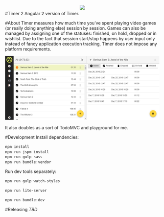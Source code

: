 
<div align="center"><img src="src/favicon.ico"></div>
#Timer 2
Angular 2 version of Timer.

#About
Timer measures how much time you've spent playing video games (or really doing anything else) session by session. Games can also be managed by assigning one of the statuses: finished, on hold, dropped or in wishlist. Due to the fact that session start/stop happens by user input only instead of fancy application execution tracking, Timer does not impose any platform requirements.

<a href="https://raw.githubusercontent.com/Klaster1/timer2/master/screenshot.png"><img src="screenshot.png"></a>

It also doubles as a sort of TodoMVC and playground for me.

#Development
Install dependencies:
```sh
npm install
npm run jspm install
npm run gulp sass
npm run bundle:vendor
```
Run dev tools separately:
```sh
npm run gulp watch-styles
```
```sh
npm run lite-server
```
```sh
npm run bundle:dev
```

#Releasing
*TBD*
